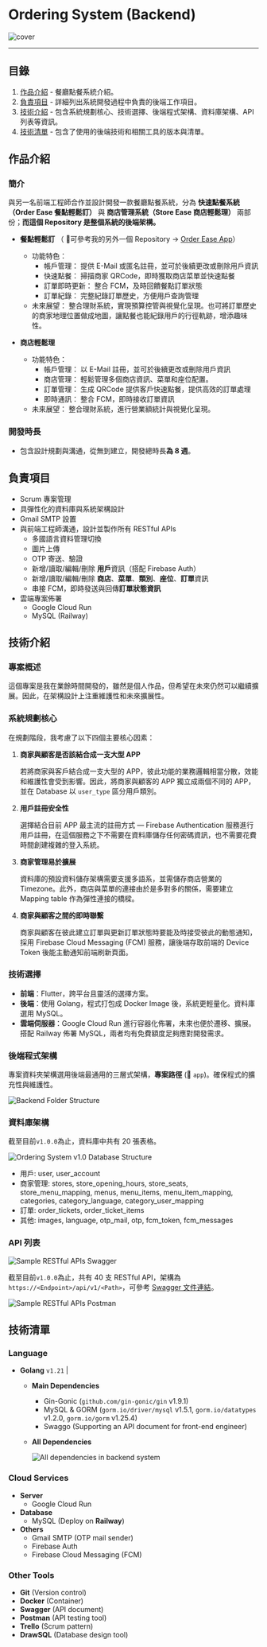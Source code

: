 # Ordering System (Backend)

![cover](screenshots/ordering_system_cover.png)

---

## 目錄

1. [作品介紹](#作品介紹) - 餐廳點餐系統介紹。
2. [負責項目](#負責項目) - 詳細列出系統開發過程中負責的後端工作項目。
3. [技術介紹](#技術介紹) - 包含系統規劃核心、技術選擇、後端程式架構、資料庫架構、API 列表等資訊。
4. [技術清單](#技術清單) - 包含了使用的後端技術和相關工具的版本與清單。

## 作品介紹

### 簡介

與另一名前端工程師合作並設計開發一款餐廳點餐系統，分為 **快速點餐系統（Order Ease 餐點輕鬆訂）** 與 **商店管理系統（Store Ease 商店輕鬆理）** 兩部份；**而這個 Repository 是整個系統的後端架構。**

- **餐點輕鬆訂** （ :bell:可參考我的另外一個 Repository -> [Order Ease App](https://github.com/phzeng0726/order-ease-app-demo)）

  - 功能特色：
    - 帳戶管理： 提供 E-Mail 或匿名註冊，並可於後續更改或刪除用戶資訊
    - 快速點餐： 掃描商家 QRCode，即時獲取商店菜單並快速點餐
    - 訂單即時更新： 整合 FCM，及時回饋餐點訂單狀態
    - 訂單紀錄： 完整紀錄訂單歷史，方便用戶查詢管理
  - 未來展望： 整合理財系統，實現預算控管與視覺化呈現。也可將訂單歷史的商家地理位置做成地圖，讓點餐也能紀錄用戶的行徑軌跡，增添趣味性。

- **商店輕鬆理**

  - 功能特色：
    - 帳戶管理： 以 E-Mail 註冊，並可於後續更改或刪除用戶資訊
    - 商店管理： 輕鬆管理多個商店資訊、菜單和座位配置。
    - 訂單管理： 生成 QRCode 提供客戶快速點餐，提供高效的訂單處理
    - 即時通訊： 整合 FCM，即時接收訂單資訊
  - 未來展望：
    整合理財系統，進行營業額統計與視覺化呈現。

### 開發時長

- 包含設計規劃與溝通，從無到建立，開發總時長**為 8 週**。

## 負責項目

- Scrum 專案管理
- 具彈性化的資料庫與系統架構設計
- Gmail SMTP 設置
- 與前端工程師溝通，設計並製作所有 RESTful APIs
  - 多國語言資料管理切換
  - 圖片上傳
  - OTP 寄送、驗證
  - 新增/讀取/編輯/刪除 **用戶**資訊（搭配 Firebase Auth）
  - 新增/讀取/編輯/刪除 **商店**、**菜單**、**類別**、**座位**、**訂單**資訊
  - 串接 FCM，即時發送與回傳**訂單狀態資訊**
- 雲端專案佈署
  - Google Cloud Run
  - MySQL (Railway)

## 技術介紹

### 專案概述

這個專案是我在業餘時間開發的，雖然是個人作品，但希望在未來仍然可以繼續擴展。因此，在架構設計上注重維護性和未來擴展性。

### 系統規劃核心

在規劃階段，我考慮了以下四個主要核心因素：

1. **商家與顧客是否該結合成一支大型 APP**

   若將商家與客戶結合成一支大型的 APP，彼此功能的業務邏輯相當分散，效能和維護性會受到影響。因此，將商家與顧客的 APP 獨立成兩個不同的 APP，並在 Database 以 `user_type` 區分用戶類別。

2. **用戶註冊安全性**

   選擇結合目前 APP 最主流的註冊方式 — Firebase Authentication 服務進行用戶註冊，在這個服務之下不需要在資料庫儲存任何密碼資訊，也不需要花費時間創建複雜的登入系統。

3. **商家管理易於擴展**

   資料庫的預設資料儲存架構需要支援多語系，並需儲存商店營業的 Timezone。此外，商店與菜單的連接由於是多對多的關係，需要建立 Mapping table 作為彈性連接的橋樑。

4. **商家與顧客之間的即時聯繫**

   商家與顧客在彼此建立訂單與更新訂單狀態時要能及時接受彼此的動態通知，採用 Firebase Cloud Messaging (FCM) 服務，讓後端存取前端的 Device Token 後能主動通知前端刷新頁面。

### 技術選擇

- **前端**：Flutter，跨平台且靈活的選擇方案。
- **後端**：使用 Golang，程式打包成 Docker Image 後，系統更輕量化。資料庫選用 MySQL。
- **雲端伺服器**：Google Cloud Run 進行容器化佈署，未來也便於遷移、擴展。搭配 Railway 佈署 MySQL，兩者均有免費額度足夠應對開發需求。

### 後端程式架構

專案資料夾架構選用後端最通用的三層式架構，**專案路徑** (📁 `app`)。確保程式的擴充性與維護性。

![Backend Folder Structure](screenshots/backend_folder_structure.png)

### 資料庫架構

截至目前`v1.0.0`為止，資料庫中共有 20 張表格。

![Ordering System v1.0 Database Structure](screenshots/ordering_system_database_structure.png)

- 用戶: user, user_account
- 商家管理: stores, store_opening_hours, store_seats, store_menu_mapping, menus, menu_items, menu_item_mapping, categories, category_language, category_user_mapping
- 訂單: order_tickets, order_ticket_items
- 其他: images, language, otp_mail, otp, fcm_token, fcm_messages

### API 列表

![Sample RESTful APIs Swagger](screenshots/api_swagger.png)

截至目前`v1.0.0`為止，共有 40 支 RESTful API，架構為`https://<Endpoint>/api/v1/<Path>`，可參考 [Swagger 文件連結](https://app.swaggerhub.com/apis/phzeng0726/ordering-system/1.0.0#/)。

![Sample RESTful APIs Postman](screenshots/api_postman.png)

## 技術清單

### Language

- **Golang** `v1.21` |

  - **Main Dependencies**

    - Gin-Gonic (`github.com/gin-gonic/gin` v1.9.1)
    - MySQL & GORM (`gorm.io/driver/mysql` v1.5.1, `gorm.io/datatypes` v1.2.0, `gorm.io/gorm` v1.25.4)
    - Swaggo (Supporting an API document for front-end engineer)

  - **All Dependencies**

    ![All dependencies in backend system](screenshots/dependencies.png)

### Cloud Services

- **Server**
  - Google Cloud Run
- **Database**
  - MySQL (Deploy on **Railway**)
- **Others**
  - Gmail SMTP (OTP mail sender)
  - Firebase Auth
  - Firebase Cloud Messaging (FCM)

### Other Tools

- **Git** (Version control)
- **Docker** (Container)
- **Swagger** (API document)
- **Postman** (API testing tool)
- **Trello** (Scrum pattern)
- **DrawSQL** (Database design tool)
